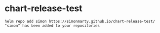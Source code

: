 # chart-release-test

```shell
helm repo add simon https://simonmarty.github.io/chart-release-test/
"simon" has been added to your repositories
```

